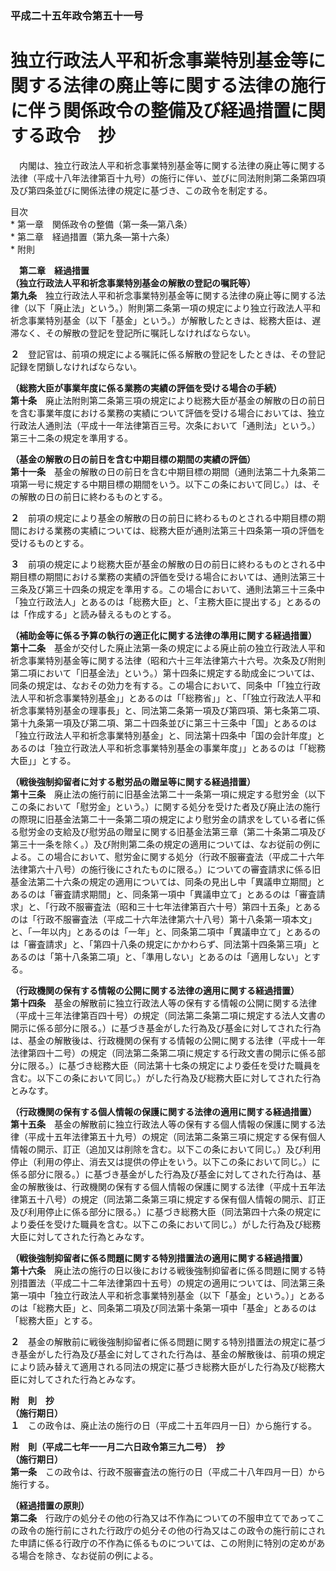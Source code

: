 ### 平成二十五年政令第五十一号  
# 独立行政法人平和祈念事業特別基金等に関する法律の廃止等に関する法律の施行に伴う関係政令の整備及び経過措置に関する政令　抄  
　内閣は、独立行政法人平和祈念事業特別基金等に関する法律の廃止等に関する法律（平成十八年法律第百十九号）の施行に伴い、並びに同法附則第二条第四項及び第四条並びに関係法律の規定に基づき、この政令を制定する。  
  
目次  
	* 第一章　関係政令の整備（第一条―第八条）  
	* 第二章　経過措置（第九条―第十六条）  
	* 附則  
  
&emsp;**第二章　経過措置**  
**（独立行政法人平和祈念事業特別基金の解散の登記の嘱託等）**  
**第九条**　独立行政法人平和祈念事業特別基金等に関する法律の廃止等に関する法律（以下「廃止法」という。）附則第二条第一項の規定により独立行政法人平和祈念事業特別基金（以下「基金」という。）が解散したときは、総務大臣は、遅滞なく、その解散の登記を登記所に嘱託しなければならない。  
  
**２**　登記官は、前項の規定による嘱託に係る解散の登記をしたときは、その登記記録を閉鎖しなければならない。  
  
**（総務大臣が事業年度に係る業務の実績の評価を受ける場合の手続）**  
**第十条**　廃止法附則第二条第三項の規定により総務大臣が基金の解散の日の前日を含む事業年度における業務の実績について評価を受ける場合においては、独立行政法人通則法（平成十一年法律第百三号。次条において「通則法」という。）第三十二条の規定を準用する。  
  
**（基金の解散の日の前日を含む中期目標の期間の実績の評価）**  
**第十一条**　基金の解散の日の前日を含む中期目標の期間（通則法第二十九条第二項第一号に規定する中期目標の期間をいう。以下この条において同じ。）は、その解散の日の前日に終わるものとする。  
  
**２**　前項の規定により基金の解散の日の前日に終わるものとされる中期目標の期間における業務の実績については、総務大臣が通則法第三十四条第一項の評価を受けるものとする。  
  
**３**　前項の規定により総務大臣が基金の解散の日の前日に終わるものとされる中期目標の期間における業務の実績の評価を受ける場合においては、通則法第三十三条及び第三十四条の規定を準用する。この場合において、通則法第三十三条中「独立行政法人」とあるのは「総務大臣」と、「主務大臣に提出する」とあるのは「作成する」と読み替えるものとする。  
  
**（補助金等に係る予算の執行の適正化に関する法律の準用に関する経過措置）**  
**第十二条**　基金が交付した廃止法第一条の規定による廃止前の独立行政法人平和祈念事業特別基金等に関する法律（昭和六十三年法律第六十六号。次条及び附則第二項において「旧基金法」という。）第十四条に規定する助成金については、同条の規定は、なおその効力を有する。この場合において、同条中「「独立行政法人平和祈念事業特別基金」」とあるのは「「総務省」」と、「「独立行政法人平和祈念事業特別基金の理事長」と、同法第二条第一項及び第四項、第七条第二項、第十九条第一項及び第二項、第二十四条並びに第三十三条中「国」とあるのは「独立行政法人平和祈念事業特別基金」と、同法第十四条中「国の会計年度」とあるのは「独立行政法人平和祈念事業特別基金の事業年度」」とあるのは「「総務大臣」」とする。  
  
**（戦後強制抑留者に対する慰労品の贈呈等に関する経過措置）**  
**第十三条**　廃止法の施行前に旧基金法第二十一条第一項に規定する慰労金（以下この条において「慰労金」という。）に関する処分を受けた者及び廃止法の施行の際現に旧基金法第二十一条第二項の規定により慰労金の請求をしている者に係る慰労金の支給及び慰労品の贈呈に関する旧基金法第三章（第二十条第二項及び第三十一条を除く。）及び附則第二条の規定の適用については、なお従前の例による。この場合において、慰労金に関する処分（行政不服審査法（平成二十六年法律第六十八号）の施行後にされたものに限る。）についての審査請求に係る旧基金法第二十六条の規定の適用については、同条の見出し中「異議申立期間」とあるのは「審査請求期間」と、同条第一項中「異議申立て」とあるのは「審査請求」と、「行政不服審査法（昭和三十七年法律第百六十号）第四十五条」とあるのは「行政不服審査法（平成二十六年法律第六十八号）第十八条第一項本文」と、「一年以内」とあるのは「一年」と、同条第二項中「異議申立て」とあるのは「審査請求」と、「第四十八条の規定にかかわらず、同法第十四条第三項」とあるのは「第十八条第二項」と、「準用しない」とあるのは「適用しない」とする。  
  
**（行政機関の保有する情報の公開に関する法律の適用に関する経過措置）**  
**第十四条**　基金の解散前に独立行政法人等の保有する情報の公開に関する法律（平成十三年法律第百四十号）の規定（同法第二条第二項に規定する法人文書の開示に係る部分に限る。）に基づき基金がした行為及び基金に対してされた行為は、基金の解散後は、行政機関の保有する情報の公開に関する法律（平成十一年法律第四十二号）の規定（同法第二条第二項に規定する行政文書の開示に係る部分に限る。）に基づき総務大臣（同法第十七条の規定により委任を受けた職員を含む。以下この条において同じ。）がした行為及び総務大臣に対してされた行為とみなす。  
  
**（行政機関の保有する個人情報の保護に関する法律の適用に関する経過措置）**  
**第十五条**　基金の解散前に独立行政法人等の保有する個人情報の保護に関する法律（平成十五年法律第五十九号）の規定（同法第二条第三項に規定する保有個人情報の開示、訂正（追加又は削除を含む。以下この条において同じ。）及び利用停止（利用の停止、消去又は提供の停止をいう。以下この条において同じ。）に係る部分に限る。）に基づき基金がした行為及び基金に対してされた行為は、基金の解散後は、行政機関の保有する個人情報の保護に関する法律（平成十五年法律第五十八号）の規定（同法第二条第三項に規定する保有個人情報の開示、訂正及び利用停止に係る部分に限る。）に基づき総務大臣（同法第四十六条の規定により委任を受けた職員を含む。以下この条において同じ。）がした行為及び総務大臣に対してされた行為とみなす。  
  
**（戦後強制抑留者に係る問題に関する特別措置法の適用に関する経過措置）**  
**第十六条**　廃止法の施行の日以後における戦後強制抑留者に係る問題に関する特別措置法（平成二十二年法律第四十五号）の規定の適用については、同法第三条第一項中「独立行政法人平和祈念事業特別基金（以下「基金」という。）」とあるのは「総務大臣」と、同条第二項及び同法第十条第一項中「基金」とあるのは「総務大臣」とする。  
  
**２**　基金の解散前に戦後強制抑留者に係る問題に関する特別措置法の規定に基づき基金がした行為及び基金に対してされた行為は、基金の解散後は、前項の規定により読み替えて適用される同法の規定に基づき総務大臣がした行為及び総務大臣に対してされた行為とみなす。  
  
**附　則　抄**  
**（施行期日）**  
**１**　この政令は、廃止法の施行の日（平成二十五年四月一日）から施行する。  
  
**附　則（平成二七年一一月二六日政令第三九二号）　抄**  
**（施行期日）**  
**第一条**　この政令は、行政不服審査法の施行の日（平成二十八年四月一日）から施行する。  
  
**（経過措置の原則）**  
**第二条**　行政庁の処分その他の行為又は不作為についての不服申立てであってこの政令の施行前にされた行政庁の処分その他の行為又はこの政令の施行前にされた申請に係る行政庁の不作為に係るものについては、この附則に特別の定めがある場合を除き、なお従前の例による。  
  
